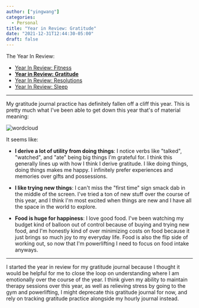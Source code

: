 ```yaml
---
author: ["yingwang"]
categories:
  - Personal
title: "Year in Review: Gratitude"
date: "2021-12-31T12:44:30-05:00"
draft: false
---
```


The Year In Review:

- [Year In Review: Fitness](/posts/2021/12/31/year_in_review_fitness)
- [**Year in Review: Gratitude**](/posts/2021/12/31/year_in_review_gratitude)
- [Year In Review: Resolutions](/posts/2021/12/31/year_in_review_resolutions)
- [Year In Review: Sleep](/posts/2020/12/31/year_in_review_sleep_schedule)

---

My gratitude journal practice has definitely fallen off a cliff this year. This
is pretty much what I've been able to get down this year that's of material
meaning:

![wordcloud](/img/posts/2021/12/31/wordcloud.png)

It seems like:

- **I derive a lot of utility from doing things**: I notice verbs like "talked",
  "watched", and "ate" being big things I'm grateful for. I think this generally
  lines up with how I think I derive gratitude. I like doing things, doing
  things makes me happy. I infinitely prefer experiences and memories over gifts
  and possessions.

- **I like trying new things**: I can't miss the "first time" sign smack dab in
  the middle of the screen. I've tried a ton of new stuff over the course of
  this year, and I think I'm most excited when things are new and I have all the
  space in the world to explore.

- **Food is huge for happiness**: I love good food. I've been watching my budget
  kind of balloon out of control because of buying and trying new food, and I'm
  honestly kind of over minimizing costs on food because it just brings so much
  joy to my everyday life. Food is also the flip side of working out, so now
  that I'm powerlifting I need to focus on food intake anyways.

---

I started the year in review for my gratitude journal because I thought it would
be helpful for me to close the loop on understanding where I am emotionally over
the course of the year. I think given my ability to maintain therapy sessions
over this year, as well as relieving stress by going to the gym and
powerlifting, I might deprecate this gratitude journal for now, and rely on
tracking gratitude practice alongside my hourly journal instead.
